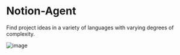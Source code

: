 # Notion-Agent
Find project ideas in a variety of languages with varying degrees of complexity.



![image](https://github.com/Amar985/Notion-Agent/assets/84828275/8a01f7c2-201d-4ed4-ae46-c058ee50e1dc)

